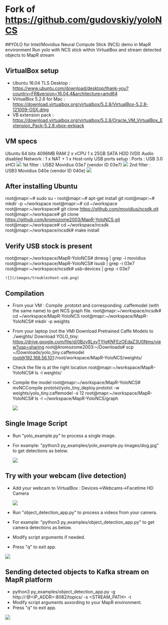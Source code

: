 ﻿# Fork of https://github.com/gudovskiy/yoloNCS
##YOLO for Intel/Movidius Neural Compute Stick (NCS) demo in MapR environment
Run yolo with NCS stick within VirtualBox and stream detected objects to MapR stream

## VirtualBox setup
* Ubuntu 16.04 TLS Desktop : https://www.ubuntu.com/download/desktop/thank-you?country=FR&version=16.04.4&architecture=amd64
* VirtualBox 5.2.6 for Mac : https://download.virtualbox.org/virtualbox/5.2.8/VirtualBox-5.2.8-121009-OSX.dmg
* VB extension pack : https://download.virtualbox.org/virtualbox/5.2.8/Oracle_VM_VirtualBox_Extension_Pack-5.2.8.vbox-extpack

## VM specs
  Ubuntu 64 bits
  4096MB RAM
  2 x vCPU
  1 x 25GB SATA HDD (VDI)
  Audio disabled
  Network : 1 x NAT + 1 x Host-only
  USB ports setup : Ports : USB 3.0 xHCI
    ![](/images/vb-ports-usb.png)
  1st filter : USB2 Movidius 03e7 (vendor ID 03e7)
    ![](/images/vb-ports-usb-filter-03e7.png)
  2nd filter : USB3 Movidius 040e (vendor ID 040e)
    ![](/images/vb-ports-usb-filter-040e.png)

## After installing Ubuntu
  root@mapr:~# sudo su -
  root@mapr:~# apt-get install git
  root@mapr:~# mkdir -p ~/workspace
  root@mapr:~# cd ~/workspace
  root@mapr:~/workspace# git clone https://github.com/movidius/ncsdk.git
  root@mapr:~/workspace# git clone https://github.com/kromozome2003/MapR-YoloNCS.git
  root@mapr:~/workspace# cd ~/workspace/ncsdk
  root@mapr:~/workspace/ncsdk# make install

## Verify USB stock is present
  root@mapr:~/workspace/MapR-YoloNCS# dmesg | grep -i movidius
  root@mapr:~/workspace/MapR-YoloNCS# lsusb | grep -i 03e7
  root@mapr:~/workspace/ncsdk# usb-devices | grep -i 03e7

    ![](/images/troubleshoot-usb.png)

## Compilation
* From your VM : Compile .prototxt and corresponding .caffemodel (with the same name) to get NCS graph file.
  root@mapr:~/workspace/ncsdk# cd ~/workspace/MapR-YoloNCS
  root@mapr:~/workspace/MapR-YoloNCS# mkdir -p weights

* From your laptop (not the VM) Download Pretrained Caffe Models to ./weights/
  Download YOLO_tiny: https://drive.google.com/file/d/0Bzy9LxvTYIgKNFEzOEdaZ3U0Nms/view?usp=sharing
  root@kromozome2003:~/Downloads# scp ~/Downloads/yolo_tiny.caffemodel root@192.168.56.101:/root/workspace/MapR-YoloNCS/weights/

* Check the file is at the right location
  root@mapr:~/workspace/MapR-YoloNCS# ls -l weights/

* Compile the model
  root@mapr:~/workspace/MapR-YoloNCS# mvNCCompile prototxt/yolo_tiny_deploy.prototxt -w weights/yolo_tiny.caffemodel -s 12
  root@mapr:~/workspace/MapR-YoloNCS# ls -l ~/workspace/MapR-YoloNCS/graph

  ![](/images/compile-model.png)

## Single Image Script
* Run "yolo_example.py" to process a single image.
* For example: "python3 py_examples/yolo_example.py images/dog.jpg" to get detections as below.

  ![](/images/yolo_dog.png)

## Try with your webcam (live detection)
* Add your webcam to VirtualBox : Devices->Webcams->Facetime HD Camera

  ![](/images/webcam-vb.png)

* Run "object_detection_app.py" to process a videos from your camera.
* For example: "python3 py_examples/object_detection_app.py" to get camera detections as below.
* Modify script arguments if needed.
* Press "q" to exit app.

![](/images/camera.png)

## Sending detected objects to Kafka stream on MapR platform
* python3 py_examples/object_detection_app.py -g http://<USER>:<PASS>@<IP_ADDR>:8082/topics/ -s <STREAM_PATH> -t <TOPIC>
* Modify script arguments axxording to your MapR environment.
* Press "q" to exit app.

![](/images/mapr-stream-consumer.png)
